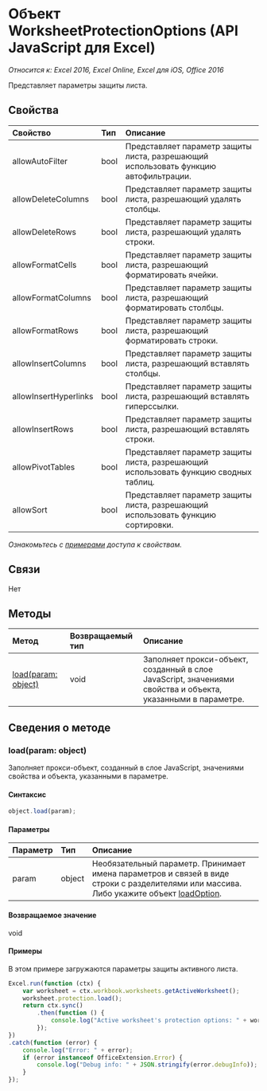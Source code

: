 ﻿# Объект WorksheetProtectionOptions (API JavaScript для Excel)

_Относится к: Excel 2016, Excel Online, Excel для iOS, Office 2016_

Представляет параметры защиты листа.

## Свойства

| Свойство     | Тип   |Описание
|:---------------|:--------|:----------|
|allowAutoFilter|bool|Представляет параметр защиты листа, разрешающий использовать функцию автофильтрации.|
|allowDeleteColumns|bool|Представляет параметр защиты листа, разрешающий удалять столбцы.|
|allowDeleteRows|bool|Представляет параметр защиты листа, разрешающий удалять строки.|
|allowFormatCells|bool|Представляет параметр защиты листа, разрешающий форматировать ячейки.|
|allowFormatColumns|bool|Представляет параметр защиты листа, разрешающий форматировать столбцы.|
|allowFormatRows|bool|Представляет параметр защиты листа, разрешающий форматировать строки.|
|allowInsertColumns|bool|Представляет параметр защиты листа, разрешающий вставлять столбцы.|
|allowInsertHyperlinks|bool|Представляет параметр защиты листа, разрешающий вставлять гиперссылки.|
|allowInsertRows|bool|Представляет параметр защиты листа, разрешающий вставлять строки.|
|allowPivotTables|bool|Представляет параметр защиты листа, разрешающий использовать функцию сводных таблиц.|
|allowSort|bool|Представляет параметр защиты листа, разрешающий использовать функцию сортировки.|

_Ознакомьтесь с [примерами](#примерами) доступа к свойствам._

## Связи
Нет


## Методы

| Метод           | Возвращаемый тип    |Описание|
|:---------------|:--------|:----------|
|[load(param: object)](#loadparam-object)|void|Заполняет прокси-объект, созданный в слое JavaScript, значениями свойства и объекта, указанными в параметре.|

## Сведения о методе


### load(param: object)
Заполняет прокси-объект, созданный в слое JavaScript, значениями свойства и объекта, указанными в параметре.

#### Синтаксис
```js
object.load(param);
```

#### Параметры
| Параметр    | Тип   |Описание|
|:---------------|:--------|:----------|
|param|object|Необязательный параметр. Принимает имена параметров и связей в виде строки с разделителями или массива. Либо укажите объект [loadOption](loadoption.md).|

#### Возвращаемое значение
void

#### Примеры
В этом примере загружаются параметры защиты активного листа.
```js
Excel.run(function (ctx) {
    var worksheet = ctx.workbook.worksheets.getActiveWorksheet();
    worksheet.protection.load();            
    return ctx.sync()
        .then(function () {
            console.log("Active worksheet's protection options: " + worksheet.protection.options);
        });
})
.catch(function (error) {
    console.log("Error: " + error);
    if (error instanceof OfficeExtension.Error) {
        console.log("Debug info: " + JSON.stringify(error.debugInfo));
    }
});
```
